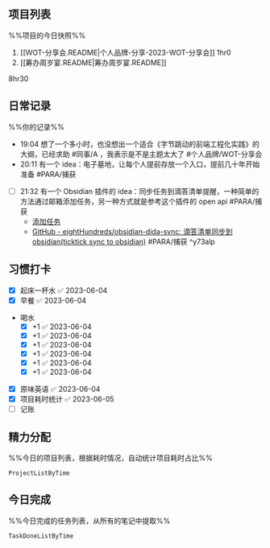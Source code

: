 ## 项目列表
%%项目的今日快照%%
1. [[WOT-分享会.README|个人品牌-分享-2023-WOT-分享会]] 1hr0
2. [[筹办周岁宴.README|筹办周岁宴.README]]

8hr30

## 日常记录
%%你的记录%%
- 19:04 想了一个多小时，也没想出一个适合《字节跳动的前端工程化实践》的大纲，已经求助 #同事/A ，我表示是不是主题太大了 #个人品牌/WOT-分享会
- 20:11 有一个 idea：电子墓地，让每个人提前存放一个入口，提前几十年开始准备 #PARA/捕获
- [ ] 21:32 有一个 Obsidian 插件的 idea：同步任务到滴答清单提醒，一种简单的方法通过邮箱添加任务，另一种方式就是参考这个插件的 open api #PARA/捕获
	- [添加任务](https://help.dida365.com/articles/6950658877373284352#%E4%BD%BF%E7%94%A8%E9%82%AE%E4%BB%B6%E6%B7%BB%E5%8A%A0%E4%BB%BB%E5%8A%A1)
	- [GitHub - eightHundreds/obsidian-dida-sync: 滴答清单同步到obsidian(ticktick sync to obsidian)](https://github.com/eightHundreds/obsidian-dida-sync) #PARA/捕获 ^y73alp

## 习惯打卡
- [x] 起床一杯水 ✅ 2023-06-04
- [x] 早餐 ✅ 2023-06-04
- 喝水
	- [x] +1 ✅ 2023-06-04
	- [x] +1 ✅ 2023-06-04
	- [x] +1 ✅ 2023-06-04
	- [x] +1 ✅ 2023-06-04
	- [x] +1 ✅ 2023-06-04
	- [x] +1 ✅ 2023-06-04
- [x] 原味英语 ✅ 2023-06-04
- [x] 项目耗时统计 ✅ 2023-06-05
- [ ] 记账 

## 精力分配
%%今日的项目列表，根据耗时情况，自动统计项目耗时占比%%
```PeriodicPARA
ProjectListByTime
```

## 今日完成
%%今日完成的任务列表，从所有的笔记中提取%%
```PeriodicPARA
TaskDoneListByTime
```
